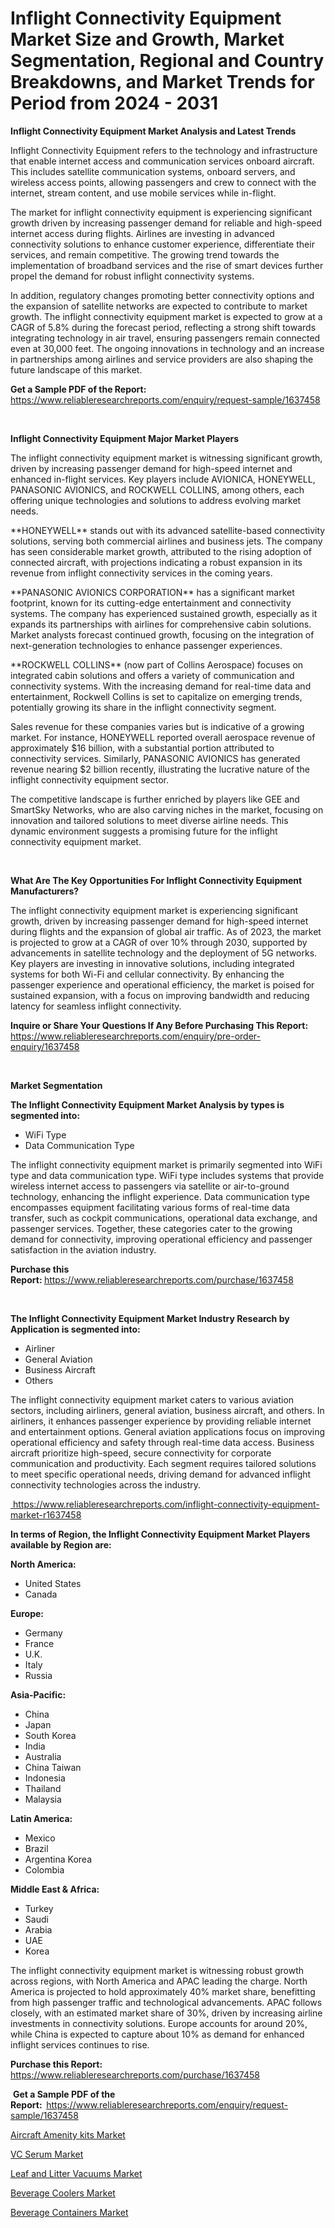 <p><h1>Inflight Connectivity Equipment Market Size and Growth, Market Segmentation, Regional and Country Breakdowns, and Market Trends for Period from 2024 -  2031</h1></p><p><strong>Inflight Connectivity Equipment Market Analysis and Latest Trends</strong></p>
<p><p>Inflight Connectivity Equipment refers to the technology and infrastructure that enable internet access and communication services onboard aircraft. This includes satellite communication systems, onboard servers, and wireless access points, allowing passengers and crew to connect with the internet, stream content, and use mobile services while in-flight. </p><p>The market for inflight connectivity equipment is experiencing significant growth driven by increasing passenger demand for reliable and high-speed internet access during flights. Airlines are investing in advanced connectivity solutions to enhance customer experience, differentiate their services, and remain competitive. The growing trend towards the implementation of broadband services and the rise of smart devices further propel the demand for robust inflight connectivity systems.</p><p>In addition, regulatory changes promoting better connectivity options and the expansion of satellite networks are expected to contribute to market growth. The inflight connectivity equipment market is expected to grow at a CAGR of 5.8% during the forecast period, reflecting a strong shift towards integrating technology in air travel, ensuring passengers remain connected even at 30,000 feet. The ongoing innovations in technology and an increase in partnerships among airlines and service providers are also shaping the future landscape of this market.</p></p>
<p><strong>Get a Sample PDF of the Report:&nbsp;</strong> <a href="https://www.reliableresearchreports.com/enquiry/request-sample/1637458">https://www.reliableresearchreports.com/enquiry/request-sample/1637458</a></p>
<p>&nbsp;</p>
<p><strong>Inflight Connectivity Equipment Major Market Players</strong></p>
<p><p>The inflight connectivity equipment market is witnessing significant growth, driven by increasing passenger demand for high-speed internet and enhanced in-flight services. Key players include AVIONICA, HONEYWELL, PANASONIC AVIONICS, and ROCKWELL COLLINS, among others, each offering unique technologies and solutions to address evolving market needs.</p><p>**HONEYWELL** stands out with its advanced satellite-based connectivity solutions, serving both commercial airlines and business jets. The company has seen considerable market growth, attributed to the rising adoption of connected aircraft, with projections indicating a robust expansion in its revenue from inflight connectivity services in the coming years.</p><p>**PANASONIC AVIONICS CORPORATION** has a significant market footprint, known for its cutting-edge entertainment and connectivity systems. The company has experienced sustained growth, especially as it expands its partnerships with airlines for comprehensive cabin solutions. Market analysts forecast continued growth, focusing on the integration of next-generation technologies to enhance passenger experiences.</p><p>**ROCKWELL COLLINS** (now part of Collins Aerospace) focuses on integrated cabin solutions and offers a variety of communication and connectivity systems. With the increasing demand for real-time data and entertainment, Rockwell Collins is set to capitalize on emerging trends, potentially growing its share in the inflight connectivity segment.</p><p>Sales revenue for these companies varies but is indicative of a growing market. For instance, HONEYWELL reported overall aerospace revenue of approximately $16 billion, with a substantial portion attributed to connectivity services. Similarly, PANASONIC AVIONICS has generated revenue nearing $2 billion recently, illustrating the lucrative nature of the inflight connectivity equipment sector.</p><p>The competitive landscape is further enriched by players like GEE and SmartSky Networks, who are also carving niches in the market, focusing on innovation and tailored solutions to meet diverse airline needs. This dynamic environment suggests a promising future for the inflight connectivity equipment market.</p></p>
<p>&nbsp;</p>
<p><strong>What Are The Key Opportunities For Inflight Connectivity Equipment Manufacturers?</strong></p>
<p><p>The inflight connectivity equipment market is experiencing significant growth, driven by increasing passenger demand for high-speed internet during flights and the expansion of global air traffic. As of 2023, the market is projected to grow at a CAGR of over 10% through 2030, supported by advancements in satellite technology and the deployment of 5G networks. Key players are investing in innovative solutions, including integrated systems for both Wi-Fi and cellular connectivity. By enhancing the passenger experience and operational efficiency, the market is poised for sustained expansion, with a focus on improving bandwidth and reducing latency for seamless inflight connectivity.</p></p>
<p><strong>Inquire or Share Your Questions If Any Before Purchasing This Report:</strong> <a href="https://www.reliableresearchreports.com/enquiry/pre-order-enquiry/1637458">https://www.reliableresearchreports.com/enquiry/pre-order-enquiry/1637458</a></p>
<p>&nbsp;</p>
<p><strong>Market Segmentation</strong></p>
<p><strong>The Inflight Connectivity Equipment Market Analysis by types is segmented into:</strong></p>
<p><ul><li>WiFi Type</li><li>Data Communication Type</li></ul></p>
<p><p>The inflight connectivity equipment market is primarily segmented into WiFi type and data communication type. WiFi type includes systems that provide wireless internet access to passengers via satellite or air-to-ground technology, enhancing the inflight experience. Data communication type encompasses equipment facilitating various forms of real-time data transfer, such as cockpit communications, operational data exchange, and passenger services. Together, these categories cater to the growing demand for connectivity, improving operational efficiency and passenger satisfaction in the aviation industry.</p></p>
<p><strong>Purchase this Report:&nbsp;</strong><a href="https://www.reliableresearchreports.com/purchase/1637458">https://www.reliableresearchreports.com/purchase/1637458</a></p>
<p>&nbsp;</p>
<p><strong>The Inflight Connectivity Equipment Market Industry Research by Application is segmented into:</strong></p>
<p><ul><li>Airliner</li><li>General Aviation</li><li>Business Aircraft</li><li>Others</li></ul></p>
<p><p>The inflight connectivity equipment market caters to various aviation sectors, including airliners, general aviation, business aircraft, and others. In airliners, it enhances passenger experience by providing reliable internet and entertainment options. General aviation applications focus on improving operational efficiency and safety through real-time data access. Business aircraft prioritize high-speed, secure connectivity for corporate communication and productivity. Each segment requires tailored solutions to meet specific operational needs, driving demand for advanced inflight connectivity technologies across the industry.</p></p>
<p><a href="https://www.reliableresearchreports.com/inflight-connectivity-equipment-market-r1637458">&nbsp;https://www.reliableresearchreports.com/inflight-connectivity-equipment-market-r1637458</a></p>
<p><strong>In terms of Region, the Inflight Connectivity Equipment Market Players available by Region are:</strong></p>
<p>
    <p> <strong> North America: </strong>
        <ul>
            <li>United States</li>
            <li>Canada</li>
        </ul>
        </p> 
    <p> <strong> Europe: </strong>
        <ul>
            <li>Germany</li>
            <li>France</li>
            <li>U.K.</li>
            <li>Italy</li>
            <li>Russia</li>
        </ul>
        </p> 
    <p> <strong> Asia-Pacific: </strong>
        <ul>
            <li>China</li>
            <li>Japan</li>
            <li>South Korea</li>
            <li>India</li>
            <li>Australia</li>
            <li>China Taiwan</li>
            <li>Indonesia</li>
            <li>Thailand</li>
            <li>Malaysia</li>
        </ul>
        </p> 
    <p> <strong> Latin America: </strong>
        <ul>
            <li>Mexico</li>
            <li>Brazil</li>
            <li>Argentina Korea</li>
            <li>Colombia</li>
        </ul>
        </p> 
    <p> <strong> Middle East & Africa: </strong>
        <ul>
            <li>Turkey</li>
            <li>Saudi</li>
            <li>Arabia</li>
            <li>UAE</li>
            <li>Korea</li>
        </ul>
    </p>
    </p>
<p><p>The inflight connectivity equipment market is witnessing robust growth across regions, with North America and APAC leading the charge. North America is projected to hold approximately 40% market share, benefitting from high passenger traffic and technological advancements. APAC follows closely, with an estimated market share of 30%, driven by increasing airline investments in connectivity solutions. Europe accounts for around 20%, while China is expected to capture about 10% as demand for enhanced inflight services continues to rise.</p></p>
<p><strong>Purchase this Report: </strong><a href="https://www.reliableresearchreports.com/purchase/1637458">https://www.reliableresearchreports.com/purchase/1637458</a></p>
<p>&nbsp;<strong>Get a Sample PDF of the Report:&nbsp;&nbsp;</strong><a href="https://www.reliableresearchreports.com/enquiry/request-sample/1637458">https://www.reliableresearchreports.com/enquiry/request-sample/1637458</a></p>
<p><strong></strong></p>
<p><p><a href="https://github.com/jordond5lezama/Market-Research-Report-List-1/blob/main/aircraft-amenity-kits-market.md">Aircraft Amenity kits Market</a></p><p><a href="https://issuu.com/reportprime-2/docs/vc-serum-market-size-2030.pptx_c2744b33c790af">VC Serum Market</a></p><p><a href="https://medium.com/@patuntehjs/pioneering-growth-analyzing-global-leaf-and-litter-vacuums-market-dynamics-2024-2031-2654e6c1e6ab?postPublishedType=repub">Leaf and Litter Vacuums Market</a></p><p><a href="https://www.linkedin.com/pulse/future-trajectory-beverage-coolers-market-emerging-trends-forecasts-u1zwf?trackingId=MDg2g%2FNZRL6uO6nkdRsk1A%3D%3D">Beverage Coolers Market</a></p><p><a href="https://www.linkedin.com/pulse/global-beverage-containers-market-trends-analysis-future-hp0ze?trackingId=E6ZTV%2B7yQkGEbktVc7SvZQ%3D%3D">Beverage Containers Market</a></p></p>